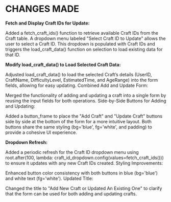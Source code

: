 # CHANGES MADE

**Fetch and Display Craft IDs for Update:**

Added a fetch_craft_ids() function to retrieve available Craft IDs from the Craft table.
A dropdown menu labeled "Select Craft ID to Update" allows the user to select a Craft ID. This dropdown is populated with Craft IDs and triggers the load_craft_data() function on selection to load existing data for that ID.

**Modify load_craft_data() to Load Selected Craft Data:**

Adjusted load_craft_data() to load the selected Craft’s details (UserID, CraftName, DifficultyLevel, EstimatedTime, and AgeRange) into the form fields, allowing for easy updating.
Combined Add and Update Form:

Merged the functionality of adding and updating a craft into a single form by reusing the input fields for both operations.
Side-by-Side Buttons for Adding and Updating:

Added a button_frame to place the "Add Craft" and "Update Craft" buttons side by side at the bottom of the form for a more intuitive layout.
Both buttons share the same styling (bg='blue', fg='white', and padding) to provide a cohesive UI experience.

**Dropdown Refresh:**

Added a periodic refresh for the Craft ID dropdown menu using root.after(100, lambda: craft_id_dropdown.config(values=fetch_craft_ids())) to ensure it updates with any new Craft IDs created.
Styling Improvements:

Enhanced button color consistency with both buttons in blue (bg='blue') and white text (fg='white').
Updated Title:

Changed the title to "Add New Craft or Updated An Existing One" to clarify that the form can be used for both adding and updating crafts.